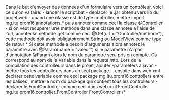 Dans le but d'envoyer des données d'un formulaire vers un contrôleur, voici ce qu'on va faire:
    - lancer le script.bat
    - deplacer le .jar obtenu vers lib du projet web
    - quand une classe est de type controller, mettre import mg.itu.prom16.annotations.* puis annoter comme ceci la classe @Controller
    - si on veut recuperer une methode dans une classe annotee a l'aide de l'url, annoter la methode get comme ceci @Get(url = "Controller/methode"), cette methode doit avoir obligatoirement String ou ModelView comme type de retour
        * Si cette methode a besoin d'arguments alors annotez le parametre avec @Param(name = "valeur") si le parametre n'a pas d'annotation @Param alors le nom du parametre sera pris en compte. Ca correspond au nom de la variable dans la requete http. Lors de la compilation des controlleurs dans le projet, ajouter -parameters a javac
    - mettre tous les controlleurs dans un seul package.
    - ensuite dans web.xml declarer cette variable comme ceci
        <context-param>
            <param-name>package</param-name>
            <param-value>mg.itu.prom16.controllers</param-value>
        </context-param>
        entre les balises <param-value>, mettre le nom du package qui contient tous les controlleurs
    - declarer le FrontController comme ceci dans web.xml
        <servlet>
            <servlet-name>FrontController</servlet-name>
            <servlet-class>mg.itu.prom16.controller.FrontController</servlet-class>
        </servlet>
        <servlet-mapping>
            <servlet-name>FrontController</servlet-name>
            <url-pattern>/*</url-pattern>
        </servlet-mapping>